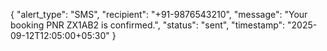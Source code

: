 {
  "alert_type": "SMS",
  "recipient": "+91-9876543210",
  "message": "Your booking PNR ZX1AB2 is confirmed.",
  "status": "sent",
  "timestamp": "2025-09-12T12:05:00+05:30"
}
